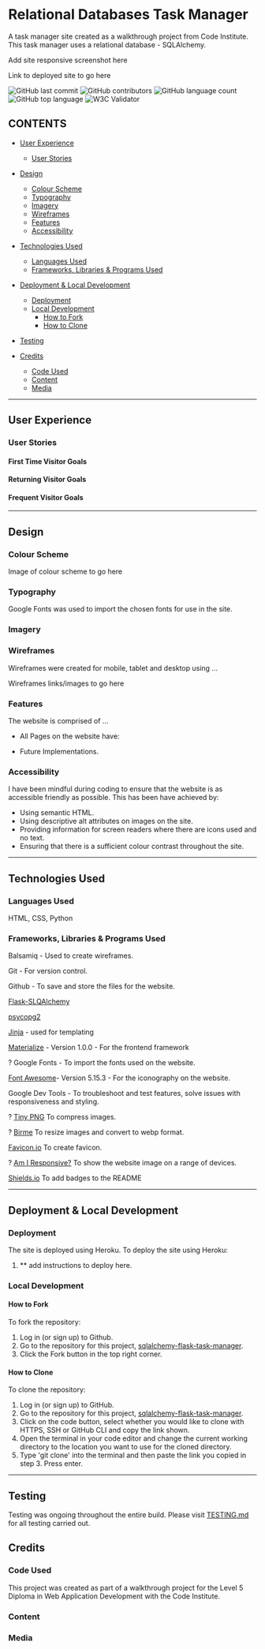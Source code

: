 # Relational Databases Task Manager

A task manager site created as a walkthrough project from Code Institute. This task manager uses a relational database - SQLAlchemy.

Add site responsive screenshot here

Link to deployed site to go here

![GitHub last commit](https://img.shields.io/github/last-commit/kera-cudmore/sqlalchemy-flask-task-manager?style=for-the-badge)
![GitHub contributors](https://img.shields.io/github/contributors/kera-cudmore/sqlalchemy-flask-task-manager?style=for-the-badge)
![GitHub language count](https://img.shields.io/github/languages/count/kera-cudmore/sqlalchemy-flask-task-manager?style=for-the-badge)
![GitHub top language](https://img.shields.io/github/languages/top/kera-cudmore/sqlalchemy-flask-task-manager?style=for-the-badge)
![W3C Validator]()

## CONTENTS

* [User Experience](#User-Experience)
  * [User Stories](#User-Stories)

* [Design](#Design)
  * [Colour Scheme](#Colour-Scheme)
  * [Typography](#Typography)
  * [Imagery](#Imagery)
  * [Wireframes](#Wireframes)
  * [Features](#Features)
  * [Accessibility](#Accessibility)

* [Technologies Used](#Technologies-Used)
  * [Languages Used](#Languages-Used)
  * [Frameworks, Libraries & Programs Used](#Frameworks,-Libraries-&-Programs-Used)

* [Deployment & Local Development](#Deployment-&-Local-Development)
  * [Deployment](#Deployment)
  * [Local Development](#Local-Development)
    * [How to Fork](#How-to-Fork)
    * [How to Clone](#How-to-Clone)

* [Testing](#Testing)
  
* [Credits](#Credits)
  * [Code Used](#Code-Used)
  * [Content](#Content)
  * [Media](#Media)

- - -

## User Experience

### User Stories

#### First Time Visitor Goals

#### Returning Visitor Goals

#### Frequent Visitor Goals

- - -

## Design

### Colour Scheme

Image of colour scheme to go here

### Typography

Google Fonts was used to import the chosen fonts for use in the site.

### Imagery

### Wireframes

Wireframes were created for mobile, tablet and desktop using ...

Wireframes links/images to go here

### Features

The website is comprised of …

* All Pages on the website have:

* Future Implementations.

### Accessibility

I have been mindful during coding to ensure that the website is as accessible friendly as possible. This has been have achieved by:

* Using semantic HTML.
* Using descriptive alt attributes on images on the site.
* Providing information for screen readers where there are icons used and no text.
* Ensuring that there is a sufficient colour contrast throughout the site.

- - -

## Technologies Used

### Languages Used

HTML, CSS, Python

### Frameworks, Libraries & Programs Used

Balsamiq - Used to create wireframes.

Git - For version control.

Github - To save and store the files for the website.

[Flask-SLQAlchemy](https://pypi.org/project/Flask-SQLAlchemy/)

[psycopg2](https://pypi.org/project/psycopg2/)

[Jinja](https://jinja.palletsprojects.com/en/3.1.x/) - used for templating

[Materialize](https://materializecss.com/) - Version 1.0.0 - For the frontend framework

? Google Fonts - To import the fonts used on the website.

[Font Awesome](https://fontawesome.com/v5/search)- Version 5.15.3 - For the iconography on the website.

Google Dev Tools - To troubleshoot and test features, solve issues with responsiveness and styling.

? [Tiny PNG](https://tinypng.com/) To compress images.

? [Birme](https://www.birme.net/) To resize images and convert to webp format.

[Favicon.io](https://favicon.io/) To create favicon.

? [Am I Responsive?](http://ami.responsivedesign.is/) To show the website image on a range of devices.

[Shields.io](https://shields.io/) To add badges to the README

- - -

## Deployment & Local Development

### Deployment

The site is deployed using Heroku. To deploy the site using Heroku:

1. ** add instructions to deploy here.

### Local Development

#### How to Fork

To fork the repository:

1. Log in (or sign up) to Github.
2. Go to the repository for this project, [sqlalchemy-flask-task-manager](https://github.com/kera-cudmore/sqlalchemy-flask-task-manager).
3. Click the Fork button in the top right corner.

#### How to Clone

To clone the repository:

1. Log in (or sign up) to GitHub.
2. Go to the repository for this project, [sqlalchemy-flask-task-manager](https://github.com/kera-cudmore/sqlalchemy-flask-task-manager).
3. Click on the code button, select whether you would like to clone with HTTPS, SSH or GitHub CLI and copy the link shown.
4. Open the terminal in your code editor and change the current working directory to the location you want to use for the cloned directory.
5. Type 'git clone' into the terminal and then paste the link you copied in step 3. Press enter.

- - -

## Testing

Testing was ongoing throughout the entire build. Please visit [TESTING.md](TESTING.md) for all testing carried out.

## Credits

### Code Used

This project was created as part of a walkthrough project for the Level 5 Diploma in Web Application Development with the Code Institute.

### Content

### Media
